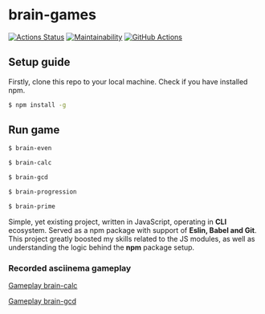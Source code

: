 
# brain-games

[![Actions Status](https://github.com/GrigorySadovskiyxyz/backend-project-lvl1/workflows/hexlet-check/badge.svg)](https://github.com/GrigorySadovskiyxyz/backend-project-lvl1/actions) [![Maintainability](https://api.codeclimate.com/v1/badges/a99a88d28ad37a79dbf6/maintainability)](https://codeclimate.com/github/codeclimate/codeclimate/maintainability) [![GitHub Actions](https://github.com/GrigorySadovskiyxyz/backend-project-lvl1/actions/workflows/learn-github-actions.yml/badge.svg?branch=main)](https://github.com/GrigorySadovskiyxyz/backend-project-lvl1/actions/workflows/learn-github-actions.yml)


## Setup guide

Firstly, clone this repo to your local machine. Check if you have installed npm.

```sh
$ npm install -g
```

## Run game

```sh
$ brain-even
```

```sh
$ brain-calc
```

```sh
$ brain-gcd
```

```sh
$ brain-progression
```

```sh
$ brain-prime
```

Simple, yet existing project, written in JavaScript, operating in **CLI** ecosystem. Served as a npm package with support of **Eslin, Babel and Git**. This project greatly boosted my skills related to the JS modules, as well as understanding the logic behind the **npm** package setup.

### Recorded asciinema gameplay

[Gameplay brain-calc](https://asciinema.org/a/RVsspQmw1qsgLBKZgmWSLuNLf)

[Gameplay brain-gcd](https://asciinema.org/a/HSxvamZTUNHA3Z4EDvbMvKsjc)